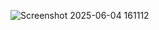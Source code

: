![Screenshot 2025-06-04 161112](https://github.com/user-attachments/assets/27cfc1c0-010d-48e7-b538-c1dfa68a235d)